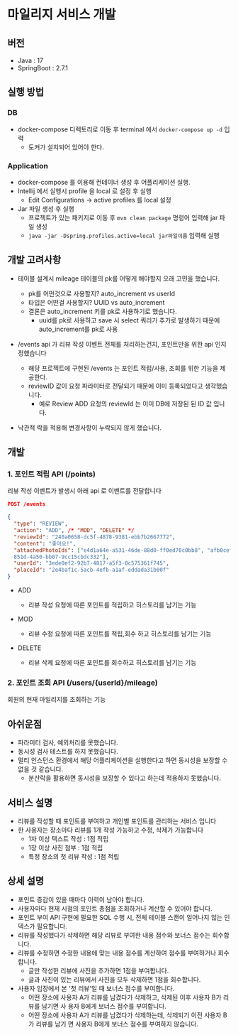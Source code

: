 # 마일리지 서비스 개발

## 버전

- Java : 17
- SpringBoot : 2.7.1

## 실행 방법

### DB

- docker-compose 디렉토리로 이동 후 terminal 에서 `docker-compose up -d` 입력
  - 도커가 설치되어 있어야 한다.

### Application

- docker-compose 를 이용해 컨테이너 생성 후 어플리케이션 실행.
- Intellij 에서 실행시 profile 을 local 로 설정 후 실행
  - Edit Configurations -> active profiles 를 local 설정
- Jar 파일 생성 후 실행 
  - 프로젝트가 있는 패키지로 이동 후 `mvn clean package` 명령어 입력해 jar 파일 생성
  - `java -jar -Dspring.profiles.active=local jar파일이름` 입력해 실행

## 개발 고려사항

- 테이블 설계시 mileage 테이블의 pk를 어떻게 해야할지 오래 고민을 했습니다.
  - pk를 어떤것으로 사용할지? auto_increment vs userId
  - 타입은 어떤걸 사용할지? UUID vs auto_increment
  - 결론은  auto_increment 키를 pk로 사용하기로 했습니다.
    - uuid를 pk로 사용하고 save 시 select 쿼리가 추가로 발생하기 때문에 auto_increment를 pk로 사용

- /events api 가 리뷰 작성 이벤트 전체를 처리하는건지, 포인트만을 위한 api 인지 정했습니다
  - 해당 프로젝트에 구현된 /events 는 포인트 적립/사용, 조회를 위한 기능을 제공한다.
  - reviewID 값이 요청 파라미터로 전달되기 때문에 이미 등록되었다고 생각했습니다.
    - 예로 Review ADD 요청의 reviewId 는 이미 DB에 저장된 된 ID 값 입니다.

- 낙관적 락을 적용해 변경사항이 누락되지 않게 했습니다.

## 개발

### 1. 포인트 적립 API (/points)

리뷰 작성 이벤트가 발생시 아래 api 로 이벤트를 전달합니다

```json
POST /events

{
  "type": "REVIEW",
  "action": "ADD", /* "MOD", "DELETE" */
  "reviewId": "240a0658-dc5f-4878-9381-ebb7b2667772",
  "content": "좋아요!",
  "attachedPhotoIds": ["e4d1a64e-a531-46de-88d0-ff0ed70c0bb8", "afb0cef2-
  851d-4a50-bb07-9cc15cbdc332"],
  "userId": "3ede0ef2-92b7-4817-a5f3-0c575361f745",
  "placeId": "2e4baf1c-5acb-4efb-a1af-eddada31b00f"
}

```

- ADD
  - 리뷰 작성 요청에 따른 포인트를 적립하고 히스토리를 남기는 기능

- MOD
  - 리뷰 수정 요청에 따른 포인트를 적립,회수 하고 히스토리를 남기는 기능

- DELETE
  - 리뷰 삭제 요청에 따른 포인트를 회수하고 히스토리를 남기는 기능


### 2. 포인트 조회 API (/users/{userId}/mileage)

 회원의 현재 마일리지를 조회하는 기능

## 아쉬운점

- 파라미터 검사, 예외처리를 못했습니다.
- 동시성 검사 테스트를 하지 못했습니다.
- 멀티 인스턴스 환경에서 해당 어플리케이션을 실행한다고 하면 동시성을 보장할 수 없을 것 같습니다.
  - 분산락을 활용하면 동시성을 보장할 수 있다고 하는데 적용하지 못했습니다.
 
## 서비스 설명

- 리뷰를 작성할 때 포인트를 부여하고 개인별 포인트를 관리하는 서비스 입니다
- 한 사용자는 장소마다 리뷰를 1개 작성 가능하고 수정, 삭제가 가능합니다
  - 1자 이상 텍스트 작성 : 1점 적립
  - 1장 이상 사진 첨부 : 1점 적립
  - 특정 장소의 첫 리뷰 작성 : 1점 적립

## 상세 설명

- 포인트 증감이 있을 때마다 이력이 남아야 합니다.
- 사용자마다 현재 시점의 포인트 총점을 조회하거나 계산할 수 있어야 합니다.
- 포인트 부여 API 구현에 필요한 SQL 수행 시, 전체 테이블 스캔이 일어나지 않는 인덱스가 필요합니다.
- 리뷰를 작성했다가 삭제하면 해당 리뷰로 부여한 내용 점수와 보너스 점수는 회수합니다.
- 리뷰를 수정하면 수정한 내용에 맞는 내용 점수를 계산하여 점수를 부여하거나 회수합니다.
  - 글만 작성한 리뷰에 사진을 추가하면 1점을 부여합니다.  
  - 글과 사진이 있는 리뷰에서 사진을 모두 삭제하면 1점을 회수합니다.
- 사용자 입장에서 본 '첫 리뷰'일 때 보너스 점수를 부여합니다.
  - 어떤 장소에 사용자 A가 리뷰를 남겼다가 삭제하고, 삭제된 이후 사용자 B가 리뷰를 남기면 사
    용자 B에게 보너스 점수를 부여합니다.
  - 어떤 장소에 사용자 A가 리뷰를 남겼다가 삭제하는데, 삭제되기 이전 사용자 B가 리뷰를 남기
      면 사용자 B에게 보너스 점수를 부여하지 않습니다.



